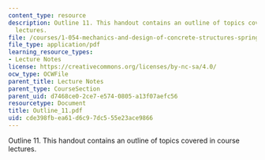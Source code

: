 ```yaml
---
content_type: resource
description: Outline 11. This handout contains an outline of topics covered in course
  lectures.
file: /courses/1-054-mechanics-and-design-of-concrete-structures-spring-2004/cde398fbea61d6c97dc555e23ace9866_Outline_11.pdf
file_type: application/pdf
learning_resource_types:
- Lecture Notes
license: https://creativecommons.org/licenses/by-nc-sa/4.0/
ocw_type: OCWFile
parent_title: Lecture Notes
parent_type: CourseSection
parent_uid: d7468ce0-2ce7-e574-0805-a13f07aefc56
resourcetype: Document
title: Outline_11.pdf
uid: cde398fb-ea61-d6c9-7dc5-55e23ace9866
---
```

Outline 11. This handout contains an outline of topics covered in course lectures.